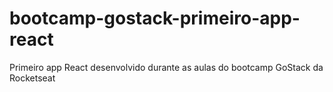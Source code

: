 # bootcamp-gostack-primeiro-app-react
Primeiro app React desenvolvido durante as aulas do bootcamp GoStack da Rocketseat
